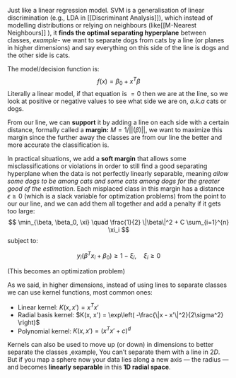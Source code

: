 
Just like a linear regression model. SVM is a generalisation of linear discrimination (e.g., LDA in [[Discriminant Analysis]]), which instead of modelling distributions or relying on neighbours (like[[M-Nearest Neighbours]] ), it **finds the optimal separating hyperplane** between classes, *example*- we want to separate dogs from cats by a line (or planes in higher dimensions) and say everything on this side of the line is dogs and the other side is cats.

The model/decision function is:
$$
f(x) = \beta_0 + x^T \beta
$$Literally a linear model, if that equation is $=0$ then we are at the line, so we look at positive or negative values to see what side we are on, $a.k.a$ cats or dogs.

From our line, we can **support** it by adding a line on each side with a certain distance, formally called a **margin:** $M=1/||(\beta)||$, we want to maximize this margin since the further away the classes are from our line the better and more accurate the classification is. 

In practical situations, we add a **soft margin** that allows some misclassifications or violations in order to still find a good separating hyperplane when the data is not perfectly linearly separable, meaning *allow some dogs to be among cats and some cats among dogs for the greater good of the estimation*. Each misplaced class in this margin has a distance $\epsilon \geq 0$ (which is a slack variable for optimization problems) from the point to our our line, and we can add them all together and add a penalty if it gets too large:$$
\min_{\beta, \beta_0, \xi} \quad \frac{1}{2} \|\beta\|^2 + C \sum_{i=1}^{n} \xi_i
$$subject to:

$$
y_i(\beta^T x_i + \beta_0) \geq 1 - \xi_i, \quad \xi_i \geq 0
$$

(This becomes an optimization problem)

As we said, in higher dimensions, instead of using lines to separate classes we can use kernel functions, most common ones:
- Linear kernel: $K(x, x') = x^T x'$
- Radial basis kernel: $K(x, x') = \exp\left( -\frac{\|x - x'\|^2}{2\sigma^2} \right)$
- Polynomial kernel: $K(x, x') = (x^T x' + c)^d$

Kernels can also be used to move up (or down) in dimensions to better separate the classes ,example, You can’t separate them with a line in $2D$.  But if you map a sphere now your data lies along a new axis — the radius — and becomes **linearly separable** in this **1D radial space**. 